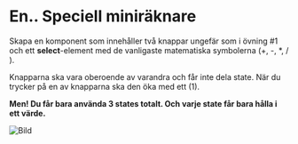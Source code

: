 # En.. Speciell miniräknare

Skapa en komponent som innehåller två knappar ungefär som i övning #1 och ett **select**-element med de vanligaste matematiska symbolerna (+, -, *, / ).

Knapparna ska vara oberoende av varandra och får inte dela state. När du trycker på en av knapparna ska den öka med ett (1).

**Men! Du får bara använda 3 states totalt. Och varje state får bara hålla i ett värde.**

![Bild](https://github.com/cme-osuka/webbmobilapplikation/blob/main/exercises/react-recap/images/calculator.png?raw=true)
